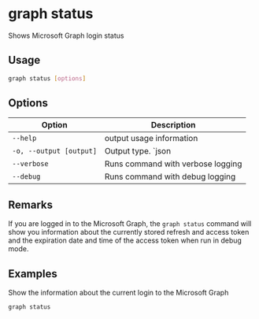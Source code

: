 # graph status

Shows Microsoft Graph login status

## Usage

```sh
graph status [options]
```

## Options

Option|Description
------|-----------
`--help`|output usage information
`-o, --output [output]`|Output type. `json|text`. Default `text`
`--verbose`|Runs command with verbose logging
`--debug`|Runs command with debug logging

## Remarks

If you are logged in to the Microsoft Graph, the `graph status` command will show you information about the currently stored refresh and access token and the expiration date and time of the access token when run in debug mode.

## Examples

Show the information about the current login to the Microsoft Graph

```sh
graph status
```
